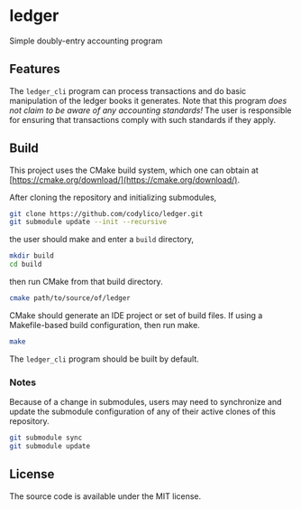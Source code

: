 # ledger
Simple doubly-entry accounting program

## Features

The `ledger_cli` program can process transactions and do basic
manipulation of the ledger books it generates. Note that this program
_does not claim to be aware of any accounting standards!_ The user is
responsible for ensuring that transactions comply with such standards
if they apply.

## Build

This project uses the CMake build system, which one can obtain at
[https://cmake.org/download/](https://cmake.org/download/).

After cloning the repository and initializing submodules,
```bash
git clone https://github.com/codylico/ledger.git
git submodule update --init --recursive
```

the user should make and enter a `build` directory,
```bash
mkdir build
cd build
```

then run CMake from that build directory.
```bash
cmake path/to/source/of/ledger
```

CMake should generate an IDE project or set of build files.
If using a Makefile-based build configuration, then run make.
```bash
make
```

The `ledger_cli` program should be built by default.

### Notes

Because of a change in submodules, users may need to synchronize and update the
submodule configuration of any of their active clones of this repository.
```bash
git submodule sync
git submodule update
```

## License

The source code is available under the MIT license.

